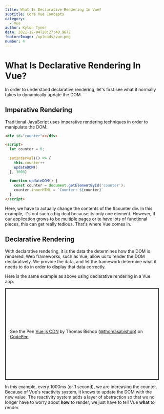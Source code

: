 ```yaml
---
title: What Is Declarative Rendering In Vue?
subtitle: Core Vue Concepts
category:
  - Vue
author: Kylon Tyner
date: 2021-12-04T20:27:48.967Z
featureImage: /uploads/vue.png
number: 4
---
```

# What Is Declarative Rendering In Vue?

In order to understand declarative rendering, let's first see what it normally takes to dynamically update the DOM.

## Imperative Rendering

Traditional JavaScript uses imperative rendering techniques in order to manipulate the DOM.

```html
<div id="counter"></div>

<script>
  let counter = 0;
  
  setInterval(() => {
    this.counter++
    updateDOM()
  }, 1000)
  
  function updateDOM() {
    const counter = document.getElementById('counter');
    counter.innerHTML = `Counter: ${counter}`
  }
</script>
```

Here, we have to actually change the contents of the #counter div. In this example, it's not such a big deal because its only one element. However, if our application grows to be multiple pages or to have lots of functional pieces, this can get really tedious. That's where Vue comes in.

## Declarative Rendering

With declarative rendering, it is the data the determines how the DOM is rendered. Web frameworks, such as Vue, allow us to render the DOM declaratively. We provide the data, and let the framework determine what it needs to do in order to display that data correctly.

Here is the same example as above using declarative rendering in a Vue app.

<p class="codepen" data-height="300" data-theme-id="dark" data-default-tab="html,result" data-slug-hash="OKBENq" data-preview="true" data-user="thomasabishop" style="height: 300px; box-sizing: border-box; display: flex; align-items: center; justify-content: center; border: 2px solid; margin: 1em 0; padding: 1em;">
  <span>See the Pen <a href="https://codepen.io/thomasabishop/pen/OKBENq">
  Vue.js CDN</a> by Thomas Bishop (<a href="https://codepen.io/thomasabishop">@thomasabishop</a>)
  on <a href="https://codepen.io">CodePen</a>.</span>
</p>
<script async src="https://cpwebassets.codepen.io/assets/embed/ei.js"></script>

In this example, every 1000ms (or 1 second), we are increasing the counter. Because of Vue's reactivity system, it knows to update the DOM with the new value. The reactivity system adds a layer of abstraction so that we no longer have to worry about **how** to render, we just have to tell Vue **what** to render.
